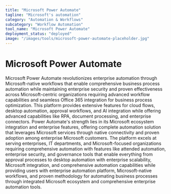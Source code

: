```yaml
---
title: "Microsoft Power Automate"
tagline: "Microsoft's automation"
category: "Automation & Workflows"
subcategory: "Workflow Automation"
tool_name: "Microsoft Power Automate"
deployment_status: "deployed"
image: "/images/tools/microsoft-power-automate-placeholder.jpg"
---
```


# Microsoft Power Automate

Microsoft Power Automate revolutionizes enterprise automation through Microsoft-native workflows that enable comprehensive business process automation while maintaining enterprise security and proven effectiveness across Microsoft-centric organizations requiring advanced workflow capabilities and seamless Office 365 integration for business process optimization. This platform provides extensive features for cloud flows, desktop automation, approval workflows, and AI integration while offering advanced capabilities like RPA, document processing, and enterprise connectors. Power Automate's strength lies in its Microsoft ecosystem integration and enterprise features, offering complete automation solution that leverages Microsoft services through native connectivity and proven adoption among enterprise Microsoft customers. The platform excels at serving enterprises, IT departments, and Microsoft-focused organizations requiring comprehensive automation with features like attended automation, enterprise security, and governance tools that enable everything from approval processes to desktop automation with enterprise scalability, Microsoft integration, and comprehensive automation capabilities while providing users with enterprise automation platform, Microsoft-native workflows, and proven methodology for automating business processes through integrated Microsoft ecosystem and comprehensive enterprise automation tools.